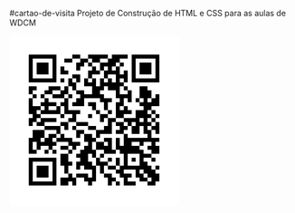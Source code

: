 #cartao-de-visita
Projeto de Construção de HTML e CSS para as aulas de WDCM

![Foto da Filipa](/qrcode.png "QR code da Filipa")
